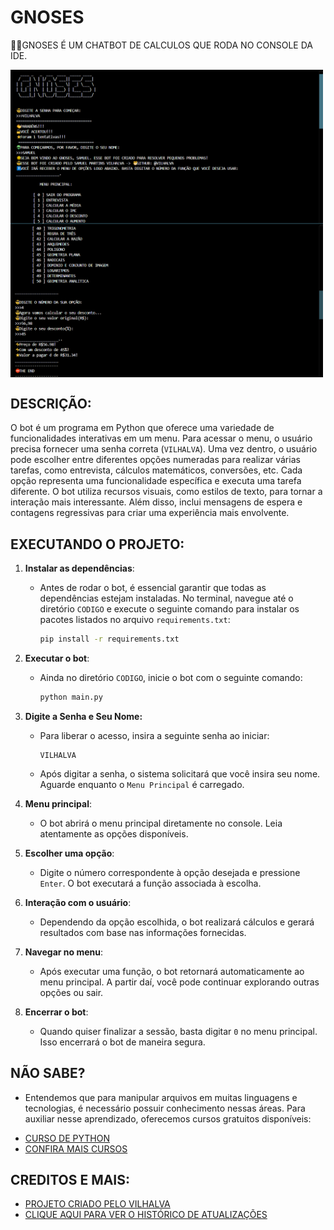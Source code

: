 # GNOSES
👨‍💻GNOSES É UM CHATBOT DE CALCULOS QUE RODA NO CONSOLE DA IDE.

<img src="./IMAGENS/FOTO_01.png" align="center" width="500"> <br>
<img src="./IMAGENS/FOTO_02.png" align="center" width="500"> <br>

## DESCRIÇÃO:
O bot é um programa em Python que oferece uma variedade de funcionalidades interativas em um menu. Para acessar o menu, o usuário precisa fornecer uma senha correta (`VILHALVA`). Uma vez dentro, o usuário pode escolher entre diferentes opções numeradas para realizar várias tarefas, como entrevista, cálculos matemáticos, conversões, etc. Cada opção representa uma funcionalidade específica e executa uma tarefa diferente. O bot utiliza recursos visuais, como estilos de texto, para tornar a interação mais interessante. Além disso, inclui mensagens de espera e contagens regressivas para criar uma experiência mais envolvente. 

## EXECUTANDO O PROJETO:
1. **Instalar as dependências**:
   - Antes de rodar o bot, é essencial garantir que todas as dependências estejam instaladas. No terminal, navegue até o diretório `CODIGO` e execute o seguinte comando para instalar os pacotes listados no arquivo `requirements.txt`:
     ```bash
     pip install -r requirements.txt
     ```

2. **Executar o bot**:
   - Ainda no diretório `CODIGO`, inicie o bot com o seguinte comando:
     ```bash
     python main.py
     ```

3. **Digite a Senha e Seu Nome:**
   - Para liberar o acesso, insira a seguinte senha ao iniciar:
     ```
     VILHALVA
     ```
   - Após digitar a senha, o sistema solicitará que você insira seu nome. Aguarde enquanto o `Menu Principal` é carregado.

4. **Menu principal**:
   - O bot abrirá o menu principal diretamente no console. Leia atentamente as opções disponíveis.

5. **Escolher uma opção**:
   - Digite o número correspondente à opção desejada e pressione `Enter`. O bot executará a função associada à escolha.

6. **Interação com o usuário**:
   - Dependendo da opção escolhida, o bot realizará cálculos e gerará resultados com base nas informações fornecidas.

7. **Navegar no menu**:
   - Após executar uma função, o bot retornará automaticamente ao menu principal. A partir daí, você pode continuar explorando outras opções ou sair.

8. **Encerrar o bot**:
   - Quando quiser finalizar a sessão, basta digitar `0` no menu principal. Isso encerrará o bot de maneira segura.

## NÃO SABE?
- Entendemos que para manipular arquivos em muitas linguagens e tecnologias, é necessário possuir conhecimento nessas áreas. Para auxiliar nesse aprendizado, oferecemos cursos gratuitos disponíveis:
* [CURSO DE PYTHON](https://github.com/VILHALVA/CURSO-DE-PYTHON)
* [CONFIRA MAIS CURSOS](https://github.com/VILHALVA?tab=repositories&q=+topic:CURSO)

## CREDITOS E MAIS:
- [PROJETO CRIADO PELO VILHALVA](https://github.com/VILHALVA)
- [CLIQUE AQUI PARA VER O HISTÓRICO DE ATUALIZAÇÕES](./UPDATES.md)



